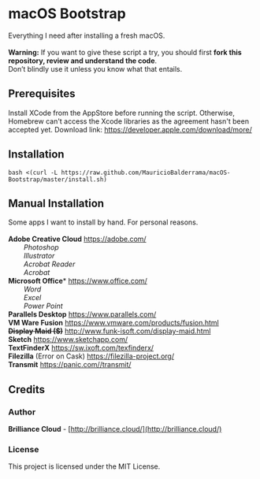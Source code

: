 # macOS Bootstrap
Everything I need after installing a fresh macOS.<br>
<br>
**Warning:** If you want to give these script a try, you should first **fork this repository, review and understand the code**.<br>
Don’t blindly use it unless you know what that entails.<br>

## Prerequisites
Install XCode from the AppStore before running the script. Otherwise, Homebrew can't access the Xcode libraries as the agreement hasn't been accepted yet. Download link: https://developer.apple.com/download/more/ 

## Installation
``` 
bash <(curl -L https://raw.github.com/MauricioBalderrama/macOS-Bootstrap/master/install.sh)
```
## Manual Installation
Some apps I want to install by hand. For personal reasons.<br>
<br>
**Adobe Creative Cloud** https://adobe.com/<br>
*&nbsp;&nbsp;&nbsp;&nbsp;&nbsp;&nbsp;&nbsp; Photoshop<br>
&nbsp;&nbsp;&nbsp;&nbsp;&nbsp;&nbsp;&nbsp; Illustrator<br>
&nbsp;&nbsp;&nbsp;&nbsp;&nbsp;&nbsp;&nbsp; Acrobat Reader<br>
&nbsp;&nbsp;&nbsp;&nbsp;&nbsp;&nbsp;&nbsp; Acrobat<br>*
**Microsoft Office*** https://www.office.com/<br>
*&nbsp;&nbsp;&nbsp;&nbsp;&nbsp;&nbsp;&nbsp; Word<br>
&nbsp;&nbsp;&nbsp;&nbsp;&nbsp;&nbsp;&nbsp; Excel<br>
&nbsp;&nbsp;&nbsp;&nbsp;&nbsp;&nbsp;&nbsp; Power Point<br>*
**Parallels Desktop** https://www.parallels.com/<br>
**VM Ware Fusion** https://www.vmware.com/products/fusion.html<br>
**~~Display Maid ($)~~** http://www.funk-isoft.com/display-maid.html<br>
**Sketch** https://www.sketchapp.com/<br>
**TextFinderX** https://sw.ixoft.com/texfinderx/<br>
**Filezilla** (Error on Cask) https://filezilla-project.org/<br>
**Transmit** https://panic.com//transmit/<br>

## Credits

### Author
**Brilliance Cloud** - [http://brilliance.cloud/](http://brilliance.cloud/)

### License
This project is licensed under the MIT License.
